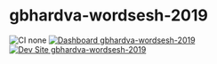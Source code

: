 # gbhardva-wordsesh-2019

![CI none](https://img.shields.io/badge/ci-none-orange.svg)
[![Dashboard gbhardva-wordsesh-2019](https://img.shields.io/badge/dashboard-gbhardva_wordsesh_2019-yellow.svg)](https://dashboard.pantheon.io/sites/75e3bb0c-5ce1-44db-8bcc-76d1a1b37916#dev/code)
[![Dev Site gbhardva-wordsesh-2019](https://img.shields.io/badge/site-gbhardva_wordsesh_2019-blue.svg)](http://dev-gbhardva-wordsesh-2019.pantheonsite.io/)
